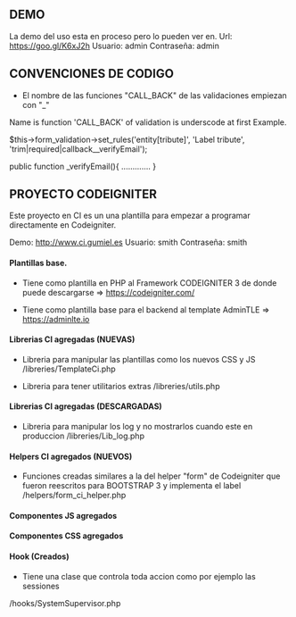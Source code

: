 ## DEMO
La demo del uso esta en proceso pero lo pueden ver en.
Url: https://goo.gl/K6xJ2h
Usuario: admin
Contraseña: admin

## CONVENCIONES DE CODIGO

- El nombre de las funciones "CALL_BACK" de las validaciones empiezan con "_" <br>

Name is function 'CALL_BACK' of validation is underscode at first
Example.

$this->form_validation->set_rules('entity[tribute]', 'Label tribute', 'trim|required|callback__verifyEmail');

public function _verifyEmail(){
	.............
}

## PROYECTO CODEIGNITER


Este proyecto en CI es un una plantilla para empezar a programar directamente en Codeigniter.


Demo: http://www.ci.gumiel.es
Usuario: smith
Contraseña: smith



#### Plantillas base.

- Tiene como plantilla en PHP al Framework CODEIGNITER 3 de donde puede descargarse => https://codeigniter.com/

- Tiene como plantilla base para el backend al template AdminTLE => https://adminlte.io 

#### Librerias CI agregadas (NUEVAS)

- Libreria para manipular las plantillas como los nuevos CSS y JS 
/libreries/TemplateCi.php

- Libreria para tener utilitarios extras 
/libreries/utils.php


#### Librerias CI agregadas (DESCARGADAS)

- Libreria para manipular los log y no mostrarlos cuando este en produccion 
/libreries/Lib_log.php

#### Helpers CI agregados (NUEVOS)

- Funciones creadas similares a la del helper "form" de Codeigniter que fueron reescritos para BOOTSTRAP 3 y implementa el label
/helpers/form_ci_helper.php

#### Componentes JS agregados

#### Componentes CSS agregados


#### Hook (Creados)
- Tiene una clase que controla toda accion como por ejemplo las sessiones

/hooks/SystemSupervisor.php
